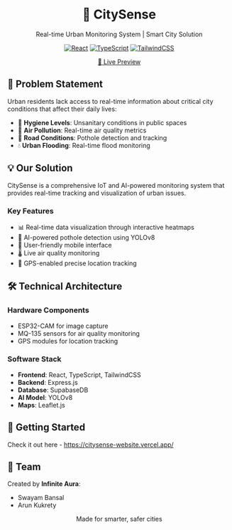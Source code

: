 <div align="center">

# 🌆 CitySense

Real-time Urban Monitoring System | Smart City Solution

[![React](https://img.shields.io/badge/React-blue.svg)](https://reactjs.org/)
[![TypeScript](https://img.shields.io/badge/TypeScript-blue.svg)](https://www.typescriptlang.org/)
[![TailwindCSS](https://img.shields.io/badge/TailwindCSS-blue.svg)](https://tailwindcss.com/)

[🔗 Live Preview](https://citysense-website.vercel.app/)

</div>

## 🎯 Problem Statement

Urban residents lack access to real-time information about critical city conditions that affect their daily lives:

- 🧹 **Hygiene Levels**: Unsanitary conditions in public spaces
- 💨 **Air Pollution**: Real-time air quality metrics
- 🚗 **Road Conditions**: Pothole detection and tracking
- 💧 **Urban Flooding**: Real-time flood monitoring

## 💡 Our Solution

CitySense is a comprehensive IoT and AI-powered monitoring system that provides real-time tracking and visualization of urban issues.

### Key Features

- 📊 Real-time data visualization through interactive heatmaps
- 🤖 AI-powered pothole detection using YOLOv8
- 📱 User-friendly mobile interface
- 🌡️ Live air quality monitoring
- 📍 GPS-enabled precise location tracking

## 🛠️ Technical Architecture

### Hardware Components

- ESP32-CAM for image capture
- MQ-135 sensors for air quality monitoring
- GPS modules for location tracking

### Software Stack

- **Frontend**: React, TypeScript, TailwindCSS
- **Backend**: Express.js
- **Database**: SupabaseDB
- **AI Model**: YOLOv8
- **Maps**: Leaflet.js

## 🚀 Getting Started

Check it out here - https://citysense-website.vercel.app/

## 👥 Team

Created by **Infinite Aura**:

- Swayam Bansal
- Arun Kukrety

<div align="center">
Made for smarter, safer cities
</div>
